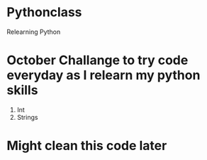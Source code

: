 # Pythonclass
Relearning Python
# October Challange to try code everyday as I relearn my python skills
1. Int
2. Strings
# Might clean this code later
